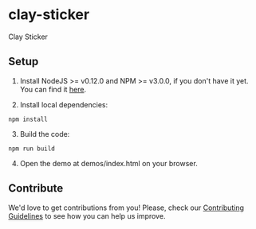 # clay-sticker

Clay Sticker

## Setup

1. Install NodeJS >= v0.12.0 and NPM >= v3.0.0, if you don't have it yet. You
can find it [here](https://nodejs.org).

2. Install local dependencies:

  ```
  npm install
  ```

3. Build the code:

  ```
  npm run build
  ```

4. Open the demo at demos/index.html on your browser.

## Contribute

We'd love to get contributions from you! Please, check our [Contributing Guidelines](CONTRIBUTING.md) to see how you can help us improve.
